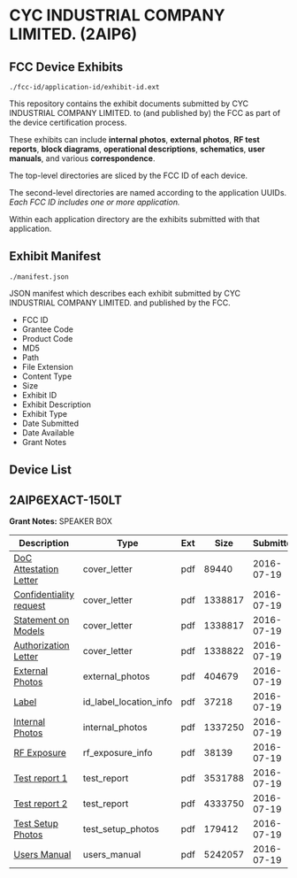 # CYC INDUSTRIAL COMPANY LIMITED. (2AIP6)
## FCC Device Exhibits

```
./fcc-id/application-id/exhibit-id.ext
```

This repository contains the exhibit documents submitted by CYC INDUSTRIAL COMPANY LIMITED. to (and published by) the FCC as part of the device certification process.

These exhibits can include **internal photos**, **external photos**, **RF test reports**, **block diagrams**, **operational descriptions**, **schematics**, **user manuals**, and various **correspondence**.

The top-level directories are sliced by the FCC ID of each device.

The second-level directories are named according to the application UUIDs. *Each FCC ID includes one or more application.*

Within each application directory are the exhibits submitted with that application. 

## Exhibit Manifest

```
./manifest.json
```

JSON manifest which describes each exhibit submitted by CYC INDUSTRIAL COMPANY LIMITED. and published by the FCC.

- FCC ID
- Grantee Code
- Product Code
- MD5
- Path
- File Extension
- Content Type
- Size
- Exhibit ID
- Exhibit Description
- Exhibit Type
- Date Submitted
- Date Available
- Grant Notes

## Device List
## 2AIP6EXACT-150LT
**Grant Notes:** SPEAKER BOX

| Description | Type | Ext | Size | Submitted | Available |
| ----------- | ---- | --- | ---- | --------- | --------- |
| [DoC Attestation Letter](2AIP6EXACT-150LT/2d85982c423c2bf432b7eb1f94b115e6/3069158.pdf) | cover_letter | pdf | 89440 | 2016-07-19 | 2016-07-19 |
| [Confidentiality request](2AIP6EXACT-150LT/2d85982c423c2bf432b7eb1f94b115e6/3069159.pdf) | cover_letter | pdf | 1338817 | 2016-07-19 | 2016-07-19 |
| [Statement on Models](2AIP6EXACT-150LT/2d85982c423c2bf432b7eb1f94b115e6/3069160.pdf) | cover_letter | pdf | 1338817 | 2016-07-19 | 2016-07-19 |
| [Authorization Letter](2AIP6EXACT-150LT/2d85982c423c2bf432b7eb1f94b115e6/3069164.pdf) | cover_letter | pdf | 1338822 | 2016-07-19 | 2016-07-19 |
| [External Photos](2AIP6EXACT-150LT/2d85982c423c2bf432b7eb1f94b115e6/3069155.pdf) | external_photos | pdf | 404679 | 2016-07-19 | 2016-07-19 |
| [Label](2AIP6EXACT-150LT/2d85982c423c2bf432b7eb1f94b115e6/3069162.pdf) | id_label_location_info | pdf | 37218 | 2016-07-19 | 2016-07-19 |
| [Internal Photos](2AIP6EXACT-150LT/2d85982c423c2bf432b7eb1f94b115e6/3069156.pdf) | internal_photos | pdf | 1337250 | 2016-07-19 | 2016-07-19 |
| [RF Exposure](2AIP6EXACT-150LT/2d85982c423c2bf432b7eb1f94b115e6/3069163.pdf) | rf_exposure_info | pdf | 38139 | 2016-07-19 | 2016-07-19 |
| [Test report 1](2AIP6EXACT-150LT/2d85982c423c2bf432b7eb1f94b115e6/3069165.pdf) | test_report | pdf | 3531788 | 2016-07-19 | 2016-07-19 |
| [Test report 2](2AIP6EXACT-150LT/2d85982c423c2bf432b7eb1f94b115e6/3069166.pdf) | test_report | pdf | 4333750 | 2016-07-19 | 2016-07-19 |
| [Test Setup Photos](2AIP6EXACT-150LT/2d85982c423c2bf432b7eb1f94b115e6/3069157.pdf) | test_setup_photos | pdf | 179412 | 2016-07-19 | 2016-07-19 |
| [Users Manual](2AIP6EXACT-150LT/2d85982c423c2bf432b7eb1f94b115e6/3069161.pdf) | users_manual | pdf | 5242057 | 2016-07-19 | 2016-07-19 |
